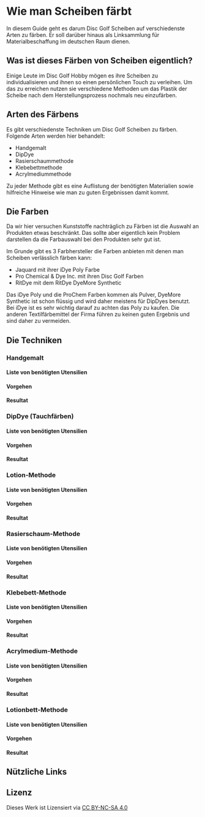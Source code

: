 # Wie man Scheiben färbt
In diesem Guide geht es darum Disc Golf Scheiben auf verschiedenste Arten zu färben. Er soll darüber hinaus als Linksammlung für Materialbeschaffung im deutschen Raum dienen.

## Was ist dieses Färben von Scheiben eigentlich?
Einige Leute im Disc Golf Hobby mögen es ihre Scheiben zu individualisieren und ihnen so einen persönlichen Touch zu verleihen. Um das zu erreichen nutzen sie verschiedene Methoden um das Plastik der Scheibe nach dem Herstellungsprozess nochmals neu einzufärben. 

## Arten des Färbens
Es gibt verschiedenste Techniken um Disc Golf Scheiben zu färben. Folgende Arten werden hier behandelt:

- Handgemalt
- DipDye
- Rasierschaummethode
- Klebebettmethode
- Acrylmediummethode

Zu jeder Methode gibt es eine Auflistung der benötigten Materialien sowie hilfreiche Hinweise wie man zu guten Ergebnissen damit kommt.

## Die Farben
Da wir hier versuchen Kunststoffe nachträglich zu Färben ist die Auswahl an Produkten etwas beschränkt. Das sollte aber eigentlich kein Problem darstellen da die Farbauswahl bei den Produkten sehr gut ist.

Im Grunde gibt es 3 Farbhersteller die Farben anbieten mit denen man Scheiben verlässlich färben kann:
- Jaquard mit ihrer iDye Poly Farbe
- Pro Chemical & Dye Inc. mit ihren Disc Golf Farben
- RitDye mit dem RitDye DyeMore Synthetic

Das iDye Poly und die ProChem Farben kommen als Pulver, DyeMore Synthetic ist schon flüssig und wird daher meistens für DipDyes benutzt. Bei iDye ist es sehr wichtig darauf zu achten das Poly zu kaufen. Die anderen Textilfärbemittel der Firma führen zu keinen guten Ergebnis und sind daher zu vermeiden.

## Die Techniken
### Handgemalt
#### Liste von benötigten Utensilien 
#### Vorgehen
#### Resultat


### DipDye (Tauchfärben)
#### Liste von benötigten Utensilien 
#### Vorgehen
#### Resultat

### Lotion-Methode
#### Liste von benötigten Utensilien 
#### Vorgehen
#### Resultat

### Rasierschaum-Methode
#### Liste von benötigten Utensilien 
#### Vorgehen
#### Resultat

### Klebebett-Methode
#### Liste von benötigten Utensilien 
#### Vorgehen
#### Resultat

### Acrylmedium-Methode
#### Liste von benötigten Utensilien 
#### Vorgehen
#### Resultat

### Lotionbett-Methode
#### Liste von benötigten Utensilien 
#### Vorgehen
#### Resultat

## Nützliche Links

## Lizenz
Dieses Werk ist Lizensiert via [CC BY-NC-SA 4.0](https://creativecommons.org/licenses/by-nc-sa/4.0/)